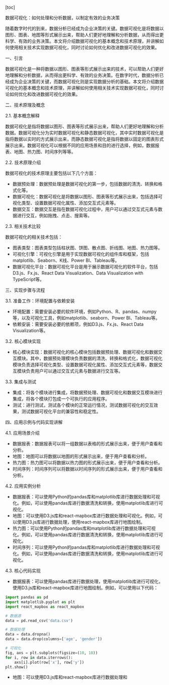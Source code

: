 
[toc]                    
                
                
数据可视化：如何处理和分析数据，以制定有效的业务决策

随着数字时代的到来，数据分析已经成为企业决策的关键。数据可视化是将数据以图形、图表、地图等形式展示出来，帮助人们更好地理解和分析数据，从而得出更科学、有效的业务决策。本文将介绍数据可视化的基本概念和技术原理，并讲解如何使用相关技术实现数据可视化，同时讨论如何优化和改进数据可视化的效果。

一、引言

数据可视化是一种将数据以图形、图表等形式展示出来的技术，可以帮助人们更好地理解和分析数据，从而得出更科学、有效的业务决策。在数字时代，数据分析已经成为企业决策的关键，而数据可视化则是实现数据分析的基础。本文将介绍数据可视化的基本概念和技术原理，并讲解如何使用相关技术实现数据可视化，同时讨论如何优化和改进数据可视化的效果。

二、技术原理及概念

2.1. 基本概念解释

数据可视化是指将数据以图形、图表等形式展示出来，帮助人们更好地理解和分析数据。数据可视化分为实时数据可视化和静态数据可视化，其中实时数据可视化是指将数据以实时的方式展示出来，而静态数据可视化是指将数据以固定的图表形式展示出来。数据可视化可以根据不同的应用场景和目的进行选择，例如，数据报表、地图、热力图、时间序列等等。

2.2. 技术原理介绍

数据可视化的技术原理主要包括以下几个方面：

- 数据预处理：数据预处理是数据可视化的第一步，包括数据的清洗、转换和格式化等。
- 数据可视化：数据可视化是将数据以图形、图表等形式展示出来，包括选择可视化类型、设置数据可视化属性、添加交互式元素等。
- 数据交互：数据交互是指在数据可视化过程中，用户可以通过交互式元素与数据进行交互，例如拖拽、点击、搜索等。

2.3. 相关技术比较

数据可视化的相关技术包括：

- 图表类型：图表类型包括柱状图、饼图、散点图、折线图、地图、热力图等。
- 可视化引擎：可视化引擎是用于实现数据可视化的组件库和框架，包括matplotlib、Seaborn、K线、Power BI、Tableau等。
- 数据可视化平台：数据可视化平台是用于展示数据可视化的软件平台，包括D3.js、Fx.js、React Data Visualization、Data Visualization with TypeScript等。

三、实现步骤与流程

3.1. 准备工作：环境配置与依赖安装

- 环境配置：需要安装必要的软件环境，例如Python、R、pandas、numpy等，以及可视化工具，例如matplotlib、seaborn、Power BI、Tableau等。
- 依赖安装：需要安装必要的依赖项，例如D3.js、Fx.js、React Data Visualization等。

3.2. 核心模块实现

- 核心模块实现：数据可视化的核心模块包括数据预处理、数据可视化和数据交互模块。其中，数据预处理模块负责数据的清洗、转换和格式化，数据可视化模块负责选择可视化类型、设置数据可视化属性、添加交互式元素等，数据交互模块负责用户可以通过交互式元素与数据进行交互等。

3.3. 集成与测试

- 集成：将各个模块进行集成，将数据预处理、数据可视化和数据交互模块进行集成，将各个模块打包成一个可执行的应用程序。
- 测试：进行测试，测试各个模块的正常运行情况，测试数据可视化的交互效果，测试数据可视化平台的兼容性和稳定性。

四、应用示例与代码实现讲解

4.1. 应用场景介绍

- 数据报表：数据报表可以将一组数据以表格的形式展示出来，便于用户查看和分析。
- 地图：地图可以将数据以地图的形式展示出来，便于用户查看和分析。
- 热力图：热力图可以将数据以热力图的形式展示出来，便于用户查看和分析。
- 时间序列：时间序列可以将数据以时间序列的形式展示出来，便于用户查看和分析。

4.2. 应用实例分析

- 数据报表：可以使用Python的pandas库和matplotlib库进行数据处理和可视化。例如，可以使用pandas库进行数据清洗和转换，使用matplotlib库进行可视化。
- 地图：可以使用D3.js库和react-mapbox库进行数据处理和可视化。例如，可以使用D3.js库进行数据处理，使用react-mapbox库进行地图绘制。
- 热力图：可以使用Python的pandas库和matplotlib库进行数据处理和可视化。例如，可以使用pandas库进行数据清洗和转换，使用matplotlib库进行可视化。
- 时间序列：可以使用Python的pandas库和matplotlib库进行数据处理和可视化。例如，可以使用pandas库进行数据清洗和转换，使用matplotlib库进行可视化。

4.3. 核心代码实现

- 数据报表：可以使用pandas库进行数据处理，使用matplotlib库进行可视化，使用D3.js库和react-mapbox库进行地图绘制。例如，可以使用以下代码：
```python
import pandas as pd
import matplotlib.pyplot as plt
import react_mapbox as react_mapbox

# 数据源
data = pd.read_csv('data.csv')

# 数据处理
data = data.dropna()
data = data.drop(columns=['age', 'gender'])

# 可视化
fig, axs = plt.subplots(figsize=(10, 10))
for i, row in data.iterrows():
    axs[i].plot(row['x'], row['y'])
plt.show()
```
- 地图：可以使用D3.js库和react-mapbox库进行数据处理和

